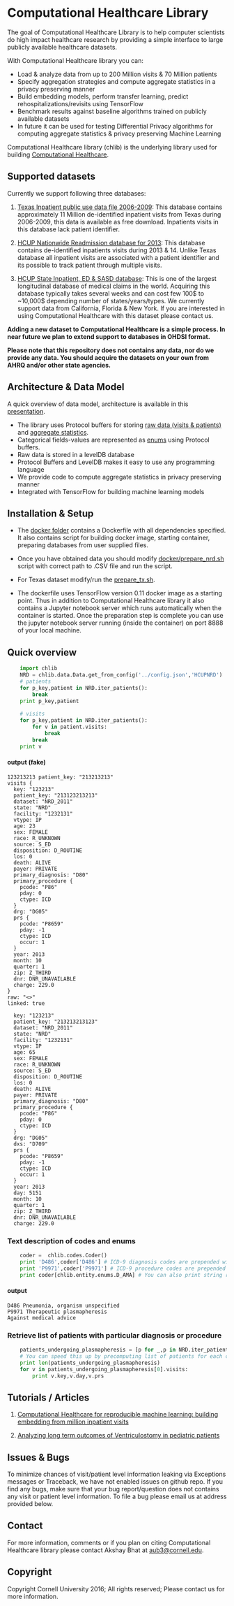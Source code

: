 # Computational Healthcare Library 
The goal of Computational Healthcare Library is to help computer scientists do high impact healthcare research 
by providing a simple interface to large publicly available healthcare datasets.

With Computational Healthcare library you can:

- Load & analyze data from up to 200 Million visits & 70 Million patients
- Specify aggregation strategies and compute aggregate statistics in a privacy preserving manner   
- Build embedding models, perform transfer learning, predict rehospitalizations/revisits using TensorFlow 
- Benchmark results against baseline algorithms trained on publicly available datasets
- In future it can be used for testing Differential Privacy algorithms for computing aggregate statistics & privacy preserving Machine Learning   

Computational Healthcare library (chlib) is the underlying library used for building [Computational Healthcare](http://www.computationalhealthcare.com/).

## Supported datasets

Currently we support following three databases:

 1. [Texas Inpatient public use data file 2006-2009](https://www.dshs.texas.gov/thcic/hospitals/Inpatientpudf.shtm): This database contains approximately 11 Million de-identified inpatient visits from Texas during 2006-2009, this data is available as free download. Inpatients visits in this database lack patient identifier.
   
 2. [HCUP Nationwide Readmission database for 2013](https://www.hcup-us.ahrq.gov/nrdoverview.jsp): This database contains de-identified inpatients visits during 2013 & 14. Unlike Texas database all inpatient visits are associated with a patient identifier and its possible to track patient through multiple visits.
 
 3. [HCUP State Inpatient, ED & SASD database](http://www.hcup-us.ahrq.gov/sidoverview.jsp): This is one of the largest longitudinal database of medical claims in the world. Acquiring this database typically takes several weeks and can cost few 100$ to ~10,000$ depending number of states/years/types. We currently support data from California, Florida & New York. If you are interested in using Computational Healthcare with this dataset please contact us.

__Adding a new dataset to Computational Healthcare is a simple process. In near future we plan to extend support to databases in OHDSI format.__
           
**Please note that this repository does not contains any data, nor do we provide any data. You should acquire the datasets on your own 
  from AHRQ and/or other state agencies.**         

## Architecture & Data Model
A quick overview of data model, architecture is available in this [presentation](https://docs.google.com/presentation/d/1Oh_-FShr3BCGiCSqghI2dQYnyKvVOeiOqkIjaaEOPwc/edit?usp=sharing).

- The library uses Protocol buffers for storing [raw data (visits & patients)](/chlib/entity/protocols/pvisit.proto) and [aggregate statistics](/chlib/entity/protocols/pstat.proto).
- Categorical fields-values are represented as [enums](/chlib/entity/protocols/penums.proto) using Protocol buffers. 
- Raw data is stored in a levelDB database
- Protocol Buffers and LevelDB makes it easy to use any programming language
- We provide code to compute aggregate statistics in privacy preserving manner
- Integrated with TensorFlow for building machine learning models
 
## Installation & Setup

- The [docker folder](docker/) contains a Dockerfile with all dependencies specified. 
It also contains script for building docker image, starting container, preparing databases from user supplied files.

- Once you have obtained data you should modify [docker/prepare_nrd.sh](docker/prepare_nrd.sh) script with correct path to .CSV file and run the script.

- For Texas dataset modify/run the [prepare_tx.sh](docker/prepare_tx.sh).

- The dockerfile uses TensorFlow version 0.11 docker image as a starting point. Thus in addition to Computational Healthcare library it 
also contains a Jupyter notebook server which runs automatically when the container is started. Once the preparation step is 
complete you can use the jupyter notebook server running (inside the container) on port 8888 of your local machine.


## Quick overview  

```python
    import chlib
    NRD = chlib.data.Data.get_from_config('../config.json','HCUPNRD')
    # patients
    for p_key,patient in NRD.iter_patients():
        break
    print p_key,patient
    
    # visits
    for p_key,patient in NRD.iter_patients():
        for v in patient.visits:
            break
        break
    print v
```

#### output (fake)

````
123213213 patient_key: "213213213"
visits {
  key: "123213"
  patient_key: "213123213213"
  dataset: "NRD_2011"
  state: "NRD"
  facility: "1232131"
  vtype: IP
  age: 23
  sex: FEMALE
  race: R_UNKNOWN
  source: S_ED
  disposition: D_ROUTINE
  los: 0
  death: ALIVE
  payer: PRIVATE
  primary_diagnosis: "D80"
  primary_procedure {
    pcode: "P86"
    pday: 0
    ctype: ICD
  }
  drg: "DG05"
  prs {
    pcode: "P8659"
    pday: -1
    ctype: ICD
    occur: 1
  }
  year: 2013
  month: 10
  quarter: 1
  zip: Z_THIRD
  dnr: DNR_UNAVAILABLE
  charge: 229.0
}
raw: "<>"
linked: true

  key: "123213"
  patient_key: "213213213123"
  dataset: "NRD_2011"
  state: "NRD"
  facility: "1232131"
  vtype: IP
  age: 65
  sex: FEMALE
  race: R_UNKNOWN
  source: S_ED
  disposition: D_ROUTINE
  los: 0
  death: ALIVE
  payer: PRIVATE
  primary_diagnosis: "D80"
  primary_procedure {
    pcode: "P86"
    pday: 0
    ctype: ICD
  }
  drg: "DG05"
  dxs: "D709"
  prs {
    pcode: "P8659"
    pday: -1
    ctype: ICD
    occur: 1
  }
  year: 2013
  day: 5151
  month: 10
  quarter: 1
  zip: Z_THIRD
  dnr: DNR_UNAVAILABLE
  charge: 229.0
````
      
### Text description of codes and enums      
```python
    coder =  chlib.codes.Coder() 
    print 'D486',coder['D486'] # ICD-9 diagnosis codes are prepended with 'D'
    print 'P9971',coder['P9971'] # ICD-9 procedure codes are prepended with 'P'
    print coder[chlib.entity.enums.D_AMA] # You can also print string representation of Enums            
```
#### output
````
D486 Pneumonia, organism unspecified
P9971 Therapeutic plasmapheresis
Against medical advice
````

### Retrieve list of patients with particular diagnosis or procedure

```python 
    patients_undergoing_plasmapheresis = [p for _,p in NRD.iter_patients_by_code('P9971')]
    # You can speed this up by precomputing list of patients for each codes, using 'fab precompute'
    print len(patients_undergoing_plasmapheresis)
    for v in patients_undergoing_plasmapheresis[0].visits:
        print v.key,v.day,v.prs
```   

## Tutorials / Articles

1. [Computational Healthcare for reproducible machine learning: building embedding from million inpatient visits](blog/introduction.ipynb)
 
2. [Analyzing long term outcomes of Ventriculostomy in pediatric patients](blog/ventriculostomy.ipynb)


## Issues & Bugs
To minimize chances of visit/patient level information leaking via Exceptions messages or Traceback, we have not enabled
issues on github repo. If you find any bugs, make sure that your bug report/question does not contains any visit or patient
 level information. To file a bug please email us at address provided below.

## Contact
For more information, comments or if you plan on citing Computational Healthcare library please contact Akshay Bhat at aub3@cornell.edu.
 
## Copyright
Copyright Cornell University 2016; All rights reserved;
Please contact us for more information.
